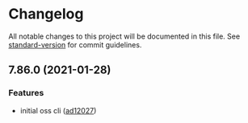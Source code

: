 # Changelog

All notable changes to this project will be documented in this file. See [standard-version](https://github.com/conventional-changelog/standard-version) for commit guidelines.

## 7.86.0 (2021-01-28)


### Features

* initial oss cli ([ad12027](https://github.com/salesforcecli/sfdx-cli/commit/ad1202771982c8500c5f98ba62656fa163c7e8df))

